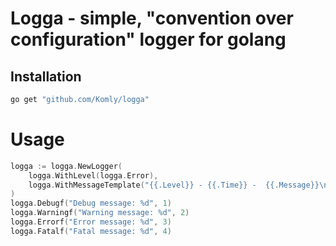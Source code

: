 # Logga - simple, "convention over configuration" logger for golang

## Installation

```sh
go get "github.com/Komly/logga"
```

# Usage
```go
logga := logga.NewLogger(
    logga.WithLevel(logga.Error),
    logga.WithMessageTemplate("{{.Level}} - {{.Time}} -  {{.Message}}\n"),
)
logga.Debugf("Debug message: %d", 1)
logga.Warningf("Warning message: %d", 2)
logga.Errorf("Error message: %d", 3)
logga.Fatalf("Fatal message: %d", 4)
```
